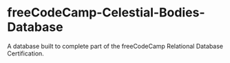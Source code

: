 # freeCodeCamp-Celestial-Bodies-Database
A database built to complete part of the freeCodeCamp Relational Database Certification.
